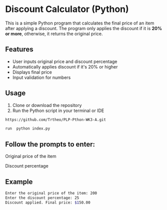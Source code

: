 #  Discount Calculator (Python)

This is a simple Python program that calculates the final price of an item after applying a discount. The program only applies the discount if it is **20% or more**, otherwise, it returns the original price.

##  Features

- User inputs original price and discount percentage
- Automatically applies discount if it's 20% or higher
- Displays final price
- Input validation for numbers

##  Usage

1. Clone or download the repository
2. Run the Python script in your terminal or IDE

```bash
https://github.com/Trtheo/PLP-Pthon-WK3-A.git

run  python index.py
```
## Follow the prompts to enter:

Original price of the item

Discount percentage

## Example
```bash
Enter the original price of the item: 200
Enter the discount percentage: 25
Discount applied. Final price: $150.00
```